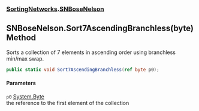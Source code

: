 ### [SortingNetworks](SortingNetworks.md 'SortingNetworks').[SNBoseNelson](SortingNetworks_SNBoseNelson.md 'SortingNetworks.SNBoseNelson')
## SNBoseNelson.Sort7AscendingBranchless(byte) Method
Sorts a collection of 7 elements in ascending order using branchless min/max swap.  
```csharp
public static void Sort7AscendingBranchless(ref byte p0);
```
#### Parameters
<a name='SortingNetworks_SNBoseNelson_Sort7AscendingBranchless(byte)_p0'></a>
`p0` [System.Byte](https://docs.microsoft.com/en-us/dotnet/api/System.Byte 'System.Byte')  
the reference to the first element of the collection
  

